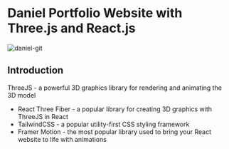 # Daniel Portfolio Website with Three.js and React.js
<p  width="200%"> <img src="https://i.ibb.co/rF7JLZy/Capture.png" alt="daniel-git"  /> </p>

## Introduction
 ThreeJS - a powerful 3D graphics library for rendering and animating the 3D model
- React Three Fiber - a popular library for creating 3D graphics with ThreeJS in React
- TailwindCSS - a popular utility-first CSS styling framework
- Framer Motion - the most popular library used to bring your React website to life with animations
